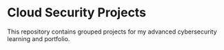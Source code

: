 # Cloud Security Projects

This repository contains grouped projects for my advanced cybersecurity learning and portfolio.
